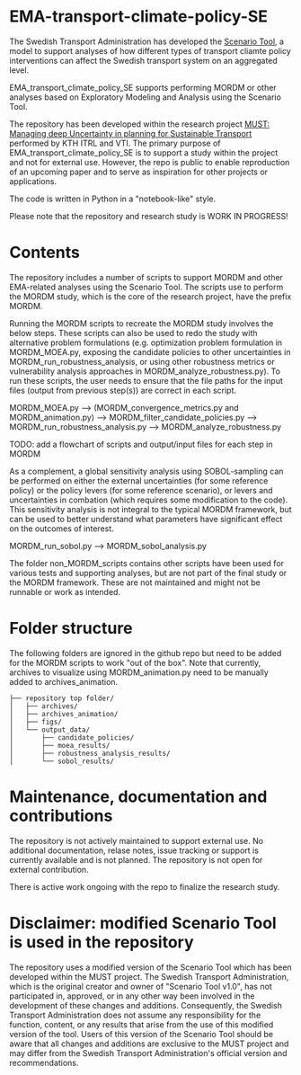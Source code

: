 # EMA-transport-climate-policy-SE
The Swedish Transport Administration has developed the [Scenario Tool](https://bransch.trafikverket.se/tjanster/system-och-verktyg/Prognos--och-analysverktyg/scenarioverktyget-for-styrmedelsanalyser/), a model to support analyses of how different types of transport cliamte policy interventions can affect the Swedish transport system on an aggregated level.

EMA_transport_climate_policy_SE supports performing MORDM or other analyses based on Exploratory Modeling and Analysis using the Scenario Tool. 

The repository has been developed within the research project [MUST: Managing deep Uncertainty in planning for Sustainable Transport](https://www.itrl.kth.se/research/ongoingprojects/must-1.1146492) performed by KTH ITRL and VTI. The primary purpose of EMA_transport_climate_policy_SE is to support a study within the project and not for external use. However, the repo is public  to enable reproduction of an upcoming paper and to serve as inspiration for other projects or applications.

The code is written in Python in a "notebook-like" style.

Please note that the repository and research study is WORK IN PROGRESS!

# Contents
The repository includes a number of scripts to support MORDM and other EMA-related analyses using the Scenario Tool. The scripts use to perform the MORDM study, which is the core of the research project, have the prefix MORDM. 

Running the MORDM scripts to recreate the MORDM study involves the below steps. These scripts can also be used to redo the study with alternative problem formulations (e.g. optimization problem formulation in MORDM_MOEA.py, exposing the candidate policies to other uncertainties in MORDM_run_robustness_analysis, or using other robustness metrics or vulnerability analysis approaches in MORDM_analyze_robustness.py). To run these scripts, the user needs to ensure that the file paths for the input files (output from previous step(s)) are correct in each script. 

MORDM_MOEA.py --> (MORDM_convergence_metrics.py and MORDM_animation.py) --> MORDM_filter_candidate_policies.py --> MORDM_run_robustness_analysis.py --> MORDM_analyze_robustness.py

TODO: add a flowchart of scripts and output/input files for each step in MORDM

As a complement, a global sensitivity analysis using SOBOL-sampling can be performed on either the external uncertainties (for some reference policy) or the policy levers (for some reference scenario), or levers and uncertainties in combation (which requires some modification to the code). This sensitivity analysis is not integral to the typical MORDM framework, but can be used to better understand what parameters have significant effect on the outcomes of interest.

MORDM_run_sobol.py --> MORDM_sobol_analysis.py

The folder non_MORDM_scripts contains other scripts have been used for various tests and supporting analyses, but are not part of the final study or the MORDM framework. These are not maintained and might not be runnable or work as intended.

# Folder structure
The following folders are ignored in the github repo but need to be added for the MORDM scripts to work "out of the box". Note that currently, archives to visualize using MORDM_animation.py need to be manually added to archives_animation.
```
├── repository top folder/
│   ├── archives/
│   ├── archives_animation/
│   ├── figs/
│   └── output_data/
│       ├── candidate_policies/
│       ├── moea_results/
│       ├── robustness_analysis_results/
│       └── sobol_results/
```
# Maintenance, documentation and contributions

The repository is not actively maintained to support external use. No additional documentation, relase notes, issue tracking or support is currently available and is not planned. The repository is not open for external contribution. 

There is active work ongoing with the repo to finalize the research study.

# Disclaimer: modified Scenario Tool is used in the repository
The repository uses a modified version of the Scenario Tool which has been developed within the MUST project. The Swedish Transport Administration, which is the original creator and owner of "Scenario Tool v1.0", has not participated in, approved, or in any other way been involved in the development of these changes and additions. Consequently, the Swedish Transport Administration does not assume any responsibility for the function, content, or any results that arise from the use of this modified version of the tool. Users of this version of the Scenario Tool should be aware that all changes and additions are exclusive to the MUST project and may differ from the Swedish Transport Administration's official version and recommendations.  

